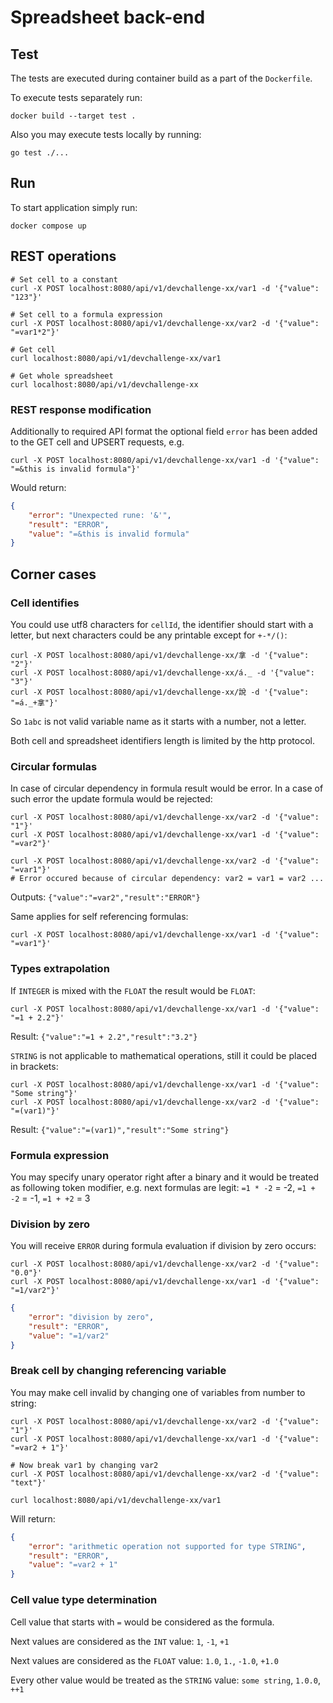 # Spreadsheet back-end

## Test

The tests are executed during container build as a part of the `Dockerfile`.

To execute tests separately run:
```
docker build --target test .
```

Also you may execute tests locally by running:

```
go test ./...
```

## Run

To start application simply run:

```
docker compose up
```

## REST operations


```
# Set cell to a constant
curl -X POST localhost:8080/api/v1/devchallenge-xx/var1 -d '{"value": "123"}'

# Set cell to a formula expression
curl -X POST localhost:8080/api/v1/devchallenge-xx/var2 -d '{"value": "=var1*2"}'

# Get cell
curl localhost:8080/api/v1/devchallenge-xx/var1

# Get whole spreadsheet
curl localhost:8080/api/v1/devchallenge-xx
```

### REST response modification

Additionally to required API format the optional field `error` has been added to the GET cell and UPSERT requests, e.g.
```
curl -X POST localhost:8080/api/v1/devchallenge-xx/var1 -d '{"value": "=&this is invalid formula"}'
```

Would return:
```json
{
    "error": "Unexpected rune: '&'",
    "result": "ERROR",
    "value": "=&this is invalid formula"
}
```

## Corner cases

### Cell identifies

You could use utf8 characters for `cellId`, the identifier should start with a
letter, but next characters could be any printable except for `+-*/()`:
```
curl -X POST localhost:8080/api/v1/devchallenge-xx/拿 -d '{"value": "2"}'
curl -X POST localhost:8080/api/v1/devchallenge-xx/á._ -d '{"value": "3"}'
curl -X POST localhost:8080/api/v1/devchallenge-xx/說 -d '{"value": "=á._+拿"}'
```

So `1abc` is not valid variable name as it starts with a number, not a letter.

Both cell and spreadsheet identifiers length is limited by the http protocol.

### Circular formulas

In case of circular dependency in formula result would be error. In a case of
such error the update formula would be rejected:
```
curl -X POST localhost:8080/api/v1/devchallenge-xx/var2 -d '{"value": "1"}'
curl -X POST localhost:8080/api/v1/devchallenge-xx/var1 -d '{"value": "=var2"}'

curl -X POST localhost:8080/api/v1/devchallenge-xx/var2 -d '{"value": "=var1"}'
# Error occured because of circular dependency: var2 = var1 = var2 ...
```

Outputs: `{"value":"=var2","result":"ERROR"}`

Same applies for self referencing formulas:
```
curl -X POST localhost:8080/api/v1/devchallenge-xx/var1 -d '{"value": "=var1"}'
```

### Types extrapolation

If `INTEGER` is mixed with the `FLOAT` the result would be `FLOAT`:
```
curl -X POST localhost:8080/api/v1/devchallenge-xx/var1 -d '{"value": "=1 + 2.2"}'
```
Result: `{"value":"=1 + 2.2","result":"3.2"}`

`STRING` is not applicable to mathematical operations, still it could be placed in brackets: 
```
curl -X POST localhost:8080/api/v1/devchallenge-xx/var1 -d '{"value": "Some string"}'
curl -X POST localhost:8080/api/v1/devchallenge-xx/var2 -d '{"value": "=(var1)"}'
```
Result: `{"value":"=(var1)","result":"Some string"}`

### Formula expression

You may specify unary operator right after a binary and it would be treated as
following token modifier, e.g. next formulas are legit: `=1 * -2` = -2,
`=1 + -2` = -1, `=1 + +2` = 3

### Division by zero

You will receive `ERROR` during formula evaluation if division by zero occurs:

```
curl -X POST localhost:8080/api/v1/devchallenge-xx/var2 -d '{"value": "0.0"}'
curl -X POST localhost:8080/api/v1/devchallenge-xx/var1 -d '{"value": "=1/var2"}'
```

```json
{
    "error": "division by zero",
    "result": "ERROR",
    "value": "=1/var2"
}
```

### Break cell by changing referencing variable

You may make cell invalid by changing one of variables from number to string:
```
curl -X POST localhost:8080/api/v1/devchallenge-xx/var2 -d '{"value": "1"}'
curl -X POST localhost:8080/api/v1/devchallenge-xx/var1 -d '{"value": "=var2 + 1"}'

# Now break var1 by changing var2
curl -X POST localhost:8080/api/v1/devchallenge-xx/var2 -d '{"value": "text"}'

curl localhost:8080/api/v1/devchallenge-xx/var1
```

Will return:
```json
{
    "error": "arithmetic operation not supported for type STRING",
    "result": "ERROR",
    "value": "=var2 + 1"
}
```

### Cell value type determination

Cell value that starts with `=` would be considered as the formula.

Next values are considered as the `INT` value: `1`, `-1`, `+1`

Next values are considered as the `FLOAT` value: `1.0`, `1.`, `-1.0`,
`+1.0`

Every other value would be treated as the `STRING` value: `some string`, `1.0.0`,
`++1`
